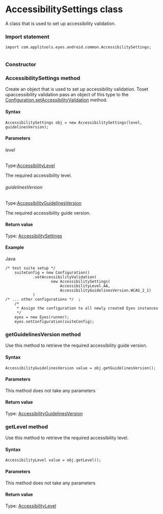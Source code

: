 # AccessibilitySettings class
A class that is used to set up accessibility validation.
 
 ### Import statement 
``` 
import com.applitools.eyes.android.common.AccessibilitySettings;
 
 ``` 
### Constructor 
### AccessibilitySettings method
Create an object that is used to set up accessibility validation.
Toset upaccessibility validation pass an object of this type to the [Configuration.setAccessibilityValidation](./configuration#setaccessibilityvalidation-method) method.

#### Syntax 
 ``` 
AccessibilitySettings obj = new AccessibilitySettings(level, guidelinesVersion);
 ``` 

 #### Parameters 
 ###### level 
  
 Type:[AccessibilityLevel](./accessibilitylevel) 
  
 The required accessibility level. 
  
  ###### guidelinesVersion 
  
 Type:[AccessibilityGuidelinesVersion](./accessibilityguidelinesversion) 
  
 The required accessibility guide version. 
  
 #### Return value 
Type: [AccessibilitySettings](./accessibilitysettings)

 #### Example 
Java

    /* test suite setup */  
        suiteConfig = new Configuration() 
                .setAccessibilityValidation(
                        new AccessibilitySettings(
                            AccessibilityLevel.AA,
                            AccessibilityGuidelinesVersion.WCAG_2_1)
                )
    /* ... other configurations */  ; 
        /*
         * Assign the configuration to all newly created Eyes instances
         */
        eyes = new Eyes(runner);
        eyes.setConfiguration(suiteConfig); 
### getGuidelinesVersion method
Use this method to retrieve the required accessibility guide version.

#### Syntax 
 ``` 
AccessibilityGuidelinesVersion value = obj.getGuidelinesVersion();
 ``` 

 #### Parameters 
This method does not take any parameters 
 
 #### Return value 
Type: [AccessibilityGuidelinesVersion](./accessibilityguidelinesversion) 
### getLevel method
Use this method to retrieve the required accessibility level.

#### Syntax 
 ``` 
AccessibilityLevel value = obj.getLevel();
 ``` 

 #### Parameters 
This method does not take any parameters 
 
 #### Return value 
Type: [AccessibilityLevel](./accessibilitylevel)